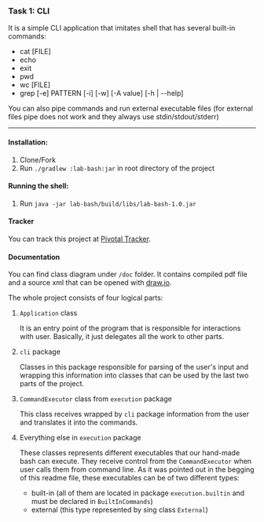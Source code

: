 ### Task 1: CLI

It is a simple CLI application that imitates shell that has several built-in commands:

* cat [FILE]
* echo
* exit
* pwd
* wc [FILE]
* grep [-e] PATTERN [-i] [-w] [-A value] [-h | --help]


You can also pipe commands and run external executable files (for external files pipe does not work and they always use stdin/stdout/stderr)

---

#### Installation:

1. Clone/Fork
2. Run ```./gradlew :lab-bash:jar``` in root directory of the project

#### Running the shell:

1. Run ```java -jar lab-bash/build/libs/lab-bash-1.0.jar```

#### Tracker

You can track this project at [Pivotal Tracker](https://www.pivotaltracker.com/projects/1959073).

#### Documentation

You can find class diagram under `/doc` folder. It contains compiled pdf file and a source xml that can be opened with [draw.io](https://www.draw.io/).
 
The whole project consists of four logical parts:
1. `Application` class

   It is an entry point of the program that is responsible for interactions with user. Basically, it just delegates all the work to other parts.

2. `cli` package

   Classes in this package responsible for parsing of the user's input and wrapping this information into classes that can be used by the last two parts of the project.
   
3. `CommandExecutor` class from `execution` package

   This class receives wrapped by `cli` package information from the user and translates it into the commands.
    
4. Everything else in `execution` package
 
   These classes represents different executables that our hand-made bash can execute. They receive control from the `CommandExecutor` when user calls them from command line. As it was pointed out in the begging of this readme file, these executables can be of two different types:
   
   * built-in (all of them are located in package `execution.builtin` and must be declared in `BuiltInCommands`)
   * external (this type represented by sing class `External`)
   